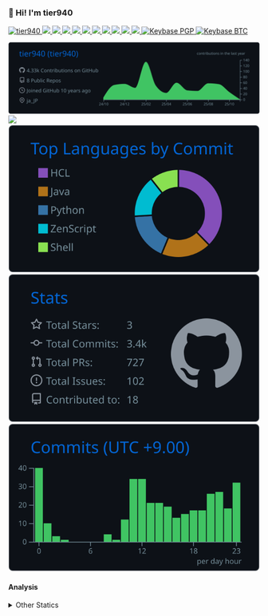 ### 👋 Hi! I'm tier940

<p align="left"> 
  <a href="https://github.com/tier940/tier940/">
    <img src="https://komarev.com/ghpvc/?username=tier940" alt="tier940" />
  </a>
  <a href="http://twitter.com/tier940">
    <img height="20" src="https://img.shields.io/twitter/follow/tier940?label=Twitter&logo=twitter&style=flat" />
  </a>
  <a href="https://github.com/tier940">
    <img height="20" src="https://img.shields.io/github/followers/tier940?label=follow&logo=github&style=flat" />
  </a>
  <a href="https://www.reddit.com/user/tier940">
    <img height="20" src="https://img.shields.io/reddit/user-karma/combined/tier940?label=Reddit&logo=reddit&style=flat" />
  </a>
  <a href="https://stackoverflow.com/users/17317833/tier940">
    <img height="20" src="https://img.shields.io/stackexchange/stackoverflow/r/17317833?label=StackOverflow&logo=stack-overflow&style=flat" />
  </a>
  <a href="https://zenn.dev/tier940">
    <img height="20" src="https://zenn.badge.nikaera.com/s/tier940/likes" />
  </a>
  <a href="https://zenn.dev/tier940">
    <img height="20" src="https://zenn.badge.nikaera.com/s/tier940/followers" />
  </a>
  <a href="https://zenn.dev/tier940">
    <img height="20" src="https://zenn.badge.nikaera.com/s/tier940/articles" />
  </a>
  <a href="http://qiita.com/tier940">
    <img height="20" src="https://qiita-badge.apiapi.app/s/tier940/posts.svg" />
  </a>
  <a href="http://qiita.com/tier940">
    <img height="20" src="https://qiita-badge.apiapi.app/s/tier940/contributions.svg" />
  </a>
  <a href="https://github.com/tier940/tier940/">
    <img height="20" src="https://github.com/tier940/tier940/actions/workflows/main.yml/badge.svg" />
  </a>
  <a href="https://keybase.io/tier940">
    <img alt="Keybase PGP" src="https://img.shields.io/keybase/pgp/tier940">
  </a>
  <a href="https://keybase.io/tier940">
    <img alt="Keybase BTC" src="https://img.shields.io/keybase/btc/tier940">
  </a>
</p>

[![](https://raw.githubusercontent.com/tier940/tier940/main/profile-summary-card-output/github_dark/0-profile-details.svg)](https://github.com/vn7n24fzkq/github-profile-summary-cards)
[![](https://raw.githubusercontent.com/tier940/tier940/main/profile-summary-card-output/github_dark/1-repos-per-language.svg)](https://github.com/vn7n24fzkq/github-profile-summary-cards) [![](https://raw.githubusercontent.com/tier940/tier940/main/profile-summary-card-output/github_dark/2-most-commit-language.svg)](https://github.com/vn7n24fzkq/github-profile-summary-cards)
[![](https://raw.githubusercontent.com/tier940/tier940/main/profile-summary-card-output/github_dark/3-stats.svg)](https://github.com/vn7n24fzkq/github-profile-summary-cards) [![](https://raw.githubusercontent.com/tier940/tier940/main/profile-summary-card-output/github_dark/4-productive-time.svg)](https://github.com/vn7n24fzkq/github-profile-summary-cards)


#### Analysis
<!-- <img height="150" src="https://github.com/tier940/tier940/blob/master/images/stat.svg" alt="Alternative Text"/> -->

<details>
  <summary>Other Statics</summary>
  <!--START_SECTION:waka-->
![Code Time](http://img.shields.io/badge/Code%20Time-3%2C917%20hrs%2041%20mins-blue)

**🐱 My GitHub Data** 

> 📦 30.4 kB Used in GitHub's Storage 
 > 
> 💼 Opted to Hire
 > 
> 📜 11 Public Repositories 
 > 
> 🔑 3 Private Repositories 
 > 
**I'm an Early 🐤** 

```text
🌞 Morning                2185 commits        ████░░░░░░░░░░░░░░░░░░░░░   15.81 % 
🌆 Daytime                5058 commits        █████████░░░░░░░░░░░░░░░░   36.59 % 
🌃 Evening                5148 commits        █████████░░░░░░░░░░░░░░░░   37.24 % 
🌙 Night                  1432 commits        ███░░░░░░░░░░░░░░░░░░░░░░   10.36 % 
```
📅 **I'm Most Productive on Saturday** 

```text
Monday                   1347 commits        ██░░░░░░░░░░░░░░░░░░░░░░░   09.74 % 
Tuesday                  2294 commits        ████░░░░░░░░░░░░░░░░░░░░░   16.60 % 
Wednesday                1640 commits        ███░░░░░░░░░░░░░░░░░░░░░░   11.86 % 
Thursday                 1501 commits        ███░░░░░░░░░░░░░░░░░░░░░░   10.86 % 
Friday                   1849 commits        ███░░░░░░░░░░░░░░░░░░░░░░   13.38 % 
Saturday                 2682 commits        █████░░░░░░░░░░░░░░░░░░░░   19.40 % 
Sunday                   2510 commits        █████░░░░░░░░░░░░░░░░░░░░   18.16 % 
```


📊 **This Week I Spent My Time On** 

```text
🕑︎ Time Zone: Asia/Tokyo

💬 Programming Languages: 
Other                    32 hrs 10 mins      ██████████████████████░░░   88.77 % 
Java                     1 hr 58 mins        █░░░░░░░░░░░░░░░░░░░░░░░░   05.44 % 
Markdown                 43 mins             █░░░░░░░░░░░░░░░░░░░░░░░░   02.01 % 
JSON                     40 mins             ░░░░░░░░░░░░░░░░░░░░░░░░░   01.85 % 
INI                      17 mins             ░░░░░░░░░░░░░░░░░░░░░░░░░   00.82 % 

🔥 Editors: 
Edge                     22 hrs 50 mins      ████████████████░░░░░░░░░   63.01 % 
Chrome                   9 hrs 15 mins       ██████░░░░░░░░░░░░░░░░░░░   25.56 % 
Intellijidea             2 hrs 7 mins        █░░░░░░░░░░░░░░░░░░░░░░░░   05.88 % 
VS Code                  2 hrs               █░░░░░░░░░░░░░░░░░░░░░░░░   05.55 % 

💻 Operating System: 
Windows                  24 hrs 18 mins      █████████████████░░░░░░░░   67.05 % 
Linux                    11 hrs 26 mins      ████████░░░░░░░░░░░░░░░░░   31.57 % 
Unknown OS               29 mins             ░░░░░░░░░░░░░░░░░░░░░░░░░   01.38 % 
```

**I Mostly Code in Java** 

```text
Java                     14 repos            ████████████░░░░░░░░░░░░░   46.67 % 
ZenScript                3 repos             ██░░░░░░░░░░░░░░░░░░░░░░░   10.00 % 
HTML                     2 repos             ██░░░░░░░░░░░░░░░░░░░░░░░   06.67 % 
Python                   1 repo              █░░░░░░░░░░░░░░░░░░░░░░░░   03.33 % 
Dockerfile               1 repo              █░░░░░░░░░░░░░░░░░░░░░░░░   03.33 % 
```



**Timeline**

![Lines of Code chart](https://raw.githubusercontent.com/tier940/tier940/main/assets/bar_graph.png)


 Last Updated on 02/06/2024 01:01:09 UTC
<!--END_SECTION:waka-->
</details>
